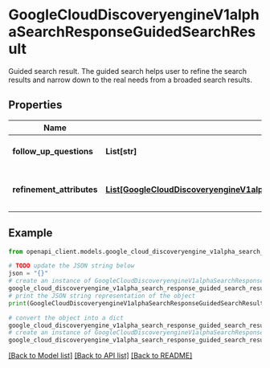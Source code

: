 # GoogleCloudDiscoveryengineV1alphaSearchResponseGuidedSearchResult

Guided search result. The guided search helps user to refine the search results and narrow down to the real needs from a broaded search results.

## Properties

Name | Type | Description | Notes
------------ | ------------- | ------------- | -------------
**follow_up_questions** | **List[str]** | Suggested follow-up questions. | [optional] 
**refinement_attributes** | [**List[GoogleCloudDiscoveryengineV1alphaSearchResponseGuidedSearchResultRefinementAttribute]**](GoogleCloudDiscoveryengineV1alphaSearchResponseGuidedSearchResultRefinementAttribute.md) | A list of ranked refinement attributes. | [optional] 

## Example

```python
from openapi_client.models.google_cloud_discoveryengine_v1alpha_search_response_guided_search_result import GoogleCloudDiscoveryengineV1alphaSearchResponseGuidedSearchResult

# TODO update the JSON string below
json = "{}"
# create an instance of GoogleCloudDiscoveryengineV1alphaSearchResponseGuidedSearchResult from a JSON string
google_cloud_discoveryengine_v1alpha_search_response_guided_search_result_instance = GoogleCloudDiscoveryengineV1alphaSearchResponseGuidedSearchResult.from_json(json)
# print the JSON string representation of the object
print(GoogleCloudDiscoveryengineV1alphaSearchResponseGuidedSearchResult.to_json())

# convert the object into a dict
google_cloud_discoveryengine_v1alpha_search_response_guided_search_result_dict = google_cloud_discoveryengine_v1alpha_search_response_guided_search_result_instance.to_dict()
# create an instance of GoogleCloudDiscoveryengineV1alphaSearchResponseGuidedSearchResult from a dict
google_cloud_discoveryengine_v1alpha_search_response_guided_search_result_from_dict = GoogleCloudDiscoveryengineV1alphaSearchResponseGuidedSearchResult.from_dict(google_cloud_discoveryengine_v1alpha_search_response_guided_search_result_dict)
```
[[Back to Model list]](../README.md#documentation-for-models) [[Back to API list]](../README.md#documentation-for-api-endpoints) [[Back to README]](../README.md)


